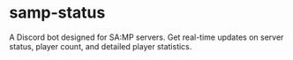 # samp-status
A Discord bot designed for SA:MP servers. Get real-time updates on server status, player count, and detailed player statistics. 
